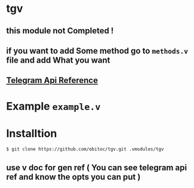 # tgv
## this module not Completed !
## if you want to add Some method go to `methods.v` file and add What you want
## [Telegram Api Reference](https://core.telegram.org/bots/api)
# Example `example.v`
# Installtion
```console
$ git clone https://github.com/obitoc/tgv.git .vmodules/tgv
```
## use v doc for gen ref ( You can see telegram api ref and know the opts you can put )
